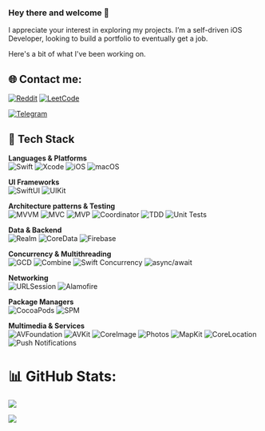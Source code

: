 ### Hey there and welcome 👋

I appreciate your interest in exploring my projects. I’m a self-driven iOS Developer, looking to build a portfolio to eventually get a job. <br/>

Here's a bit of what I've been working on.

## 🌐 Contact me:
[![Reddit](https://img.shields.io/badge/Reddit-%23FF4500.svg?style=for-the-badge&logo=Reddit&logoColor=white)](https://www.reddit.com/user/orthodoxxx_/)
[![LeetCode](https://img.shields.io/badge/LeetCode-000000?style=for-the-badge&logo=LeetCode&logoColor=#d16c06)](https://leetcode.com/orthodoxxx/)

[![Telegram](https://img.shields.io/badge/Telegram-2CA5E0?style=for-the-badge&logo=telegram&logoColor=white)](https://t.me/orthodoxxx03)

## 🧰 Tech Stack
**Languages & Platforms**  
![Swift](https://img.shields.io/badge/Swift-FA7343?style=for-the-badge&logo=swift&logoColor=white)
![Xcode](https://img.shields.io/badge/Xcode-1575F9?style=for-the-badge&logo=Xcode&logoColor=white)
![iOS](https://img.shields.io/badge/iOS-000000?style=for-the-badge&logo=apple&logoColor=white)
![macOS](https://img.shields.io/badge/macOS-6E7B8B?style=for-the-badge&logo=apple&logoColor=white)

**UI Frameworks**  
![SwiftUI](https://img.shields.io/badge/SwiftUI-0A84FF?style=for-the-badge&logo=swift&logoColor=white)
![UIKit](https://img.shields.io/badge/UIKit-34C759?style=for-the-badge&logo=apple&logoColor=white)

**Architecture patterns & Testing**  
![MVVM](https://img.shields.io/badge/MVVM-8E44AD?style=for-the-badge)
![MVC](https://img.shields.io/badge/MVC-F39C12?style=for-the-badge)
![MVP](https://img.shields.io/badge/MVP-16A085?style=for-the-badge)
![Coordinator](https://img.shields.io/badge/Coordinator-FF6F61?style=for-the-badge)
![TDD](https://img.shields.io/badge/TDD-27AE60?style=for-the-badge)
![Unit Tests](https://img.shields.io/badge/Unit_Tests-00BFFF?style=for-the-badge&logo=xcode&logoColor=white)

**Data & Backend**  
![Realm](https://img.shields.io/badge/Realm-39477F?style=for-the-badge&logo=realm&logoColor=white)
![CoreData](https://img.shields.io/badge/CoreData-FFB300?style=for-the-badge&logo=apple&logoColor=white)
![Firebase](https://img.shields.io/badge/Firebase-FFCA28?style=for-the-badge&logo=firebase&logoColor=black)

**Concurrency & Multithreading**  
![GCD](https://img.shields.io/badge/GCD-4A90E2?style=for-the-badge&logo=apple&logoColor=white)
![Combine](https://img.shields.io/badge/Combine-9B59B6?style=for-the-badge&logo=swift&logoColor=white)
![Swift Concurrency](https://img.shields.io/badge/Swift_Concurrency-FF5E3A?style=for-the-badge&logo=swift&logoColor=white)
![async/await](https://img.shields.io/badge/async/await-FF9900?style=for-the-badge&logo=swift&logoColor=white)

**Networking**  
![URLSession](https://img.shields.io/badge/URLSession-0A84FF?style=for-the-badge&logo=swift&logoColor=white)
![Alamofire](https://img.shields.io/badge/Alamofire-E74C3C?style=for-the-badge&logo=swift&logoColor=white)

**Package Managers**  
![CocoaPods](https://img.shields.io/badge/CocoaPods-EE3322?style=for-the-badge&logo=cocoapods&logoColor=white)
![SPM](https://img.shields.io/badge/SPM-FD7E14?style=for-the-badge&logo=swift&logoColor=white)

**Multimedia & Services**  
![AVFoundation](https://img.shields.io/badge/AVFoundation-000000?style=for-the-badge&logo=apple&logoColor=white)
![AVKit](https://img.shields.io/badge/AVKit-1C1C1E?style=for-the-badge&logo=apple&logoColor=white)
![CoreImage](https://img.shields.io/badge/CoreImage-6E4AFF?style=for-the-badge&logo=apple&logoColor=white)
![Photos](https://img.shields.io/badge/Photos-FFD700?style=for-the-badge&logo=apple&logoColor=black)
![MapKit](https://img.shields.io/badge/MapKit-2ECC71?style=for-the-badge&logo=apple&logoColor=white)
![CoreLocation](https://img.shields.io/badge/CoreLocation-FF9500?style=for-the-badge&logo=apple&logoColor=white)
![Push Notifications](https://img.shields.io/badge/Push_Notifications-FF2D55?style=for-the-badge&logo=apple&logoColor=white)

# 📊 GitHub Stats:

![](https://github-readme-stats.vercel.app/api?username=dmitrii-nzrv&show_icons=true&theme=radical&include_all_commits=true&count_private=false)


![](https://quotes-github-readme.vercel.app/api?type=horizontal&theme=radical)




